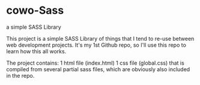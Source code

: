 # cowo-Sass
a simple SASS Library

This project is a simple SASS Library of things that I tend to re-use between web development projects. 
It's my 1st Github repo, so I'll use this repo to learn how this all works.

The project contains: 
1 html file (index.html) 
1 css file (global.css) that is compiled from several partial sass files, which are obviously also included in the repo.
